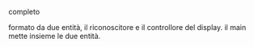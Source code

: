 completo

formato da due entità, il riconoscitore e il controllore del display. il main mette insieme le due entità.
